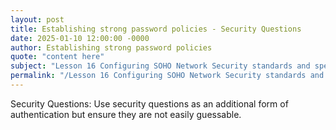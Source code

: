 ```yaml
---
layout: post
title: Establishing strong password policies - Security Questions
date: 2025-01-10 12:00:00 -0000
author: Establishing strong password policies
quote: "content here"
subject: "Lesson 16 Configuring SOHO Network Security standards and specifications"
permalink: "/Lesson 16 Configuring SOHO Network Security standards and specifications/Establishing strong password policies/Establishing strong password policies - Security Questions"
---
```


Security Questions: Use security questions as an additional form of authentication but ensure they are not easily guessable.
